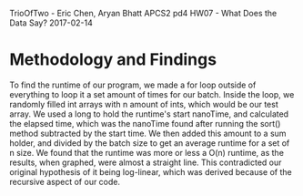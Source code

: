 TrioOfTwo - Eric Chen, Aryan Bhatt
APCS2 pd4
HW07 - What Does the Data Say?
2017-02-14

<h1>Methodology and Findings</h1>
  To find the runtime of our program, we made a for loop outside of everything to loop it a set amount of times for our batch.  Inside the loop, we randomly filled int arrays with n amount of ints, which would be our test array.  We used a long to hold the runtime's start nanoTime, and calculated the elapsed time, which was the nanoTime found after running the sort() method subtracted by the start time.  We then added this amount to a sum holder, and divided by the batch size to get an average runtime for a set of n size.
  We found that the runtime was more or less a O(n) runtime, as the results, when graphed, were almost a straight line.  This contradicted our original hypothesis of it being log-linear, which was derived because of the recursive aspect of our code.